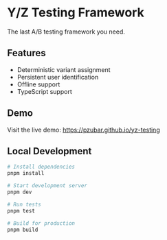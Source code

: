 # Y/Z Testing Framework

The last A/B testing framework you need.

## Features

- Deterministic variant assignment
- Persistent user identification
- Offline support
- TypeScript support

## Demo

Visit the live demo: https://pzubar.github.io/yz-testing

## Local Development

```bash  
# Install dependencies  
pnpm install  

# Start development server  
pnpm dev  

# Run tests  
pnpm test  

# Build for production  
pnpm build  